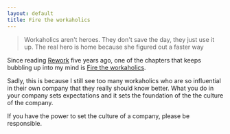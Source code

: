 ```yaml
---
layout: default
title: Fire the workaholics
---
```


<blockquote>Workaholics aren't heroes. They don't save the day, they just use it up. The real hero is home because she figured out a faster way</blockquote>

Since reading [Rework](http://37signals.com/rework/) five years ago, one of the chapters that keeps bubbling up into my mind is [Fire the workaholics](https://signalvnoise.com/posts/902-fire-the-workaholics).

Sadly, this is because I still see too many workaholics who are so influential in their own company that they really should know better. What you do in your company sets expectations and it sets the foundation of the the culture of the company. 

If you have the power to set the culture of a company, please be responsible.
